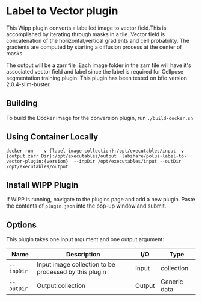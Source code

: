 # Label to Vector  plugin 
This Wipp plugin converts a labelled image to vector field.This is accomplished by iterating through masks in a tile. 
Vector field is concatenation of the horizontal,vertical gradients and cell probability. The gradients are computed by 
starting a diffusion process at the center of masks.

The output will be a zarr file .Each image folder in the zarr file will have it's associated vector field and label since the label is required 
for Cellpose segmentation training plugin. This plugin has been tested on bfio version 2.0.4-slim-buster.

## Building
To build the Docker image for the conversion plugin, run
`./build-docker.sh`.

## Using Container Locally
`docker run   -v {label image collection}:/opt/executables/input -v {output zarr Dir}:/opt/executables/output 
labshare/polus-label-to-vector-plugin:{version}  --inpDir /opt/executables/input --outDir /opt/executables/output` 

## Install WIPP Plugin
If WIPP is running, navigate to the plugins page and add a new plugin. Paste the contents of `plugin.json` into the 
pop-up window and submit.

## Options
This plugin takes one input argument and one output argument:

| Name          | Description             | I/O    | Type   |
|---------------|-------------------------|--------|--------|
| `--inpDir` | Input image collection to be processed by this plugin | Input | collection |
| `--outDir` | Output collection | Output | Generic data |

